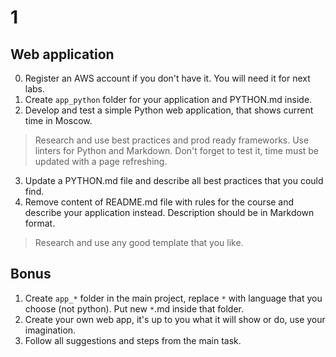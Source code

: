 # 1

## Web application

0. Register an AWS account if you don't have it. You will need it for next labs.
1. Create `app_python` folder for your application and PYTHON.md inside.
2. Develop and test a simple Python web application, that shows current time in Moscow.
> Research and use best practices and prod ready frameworks. Use linters for Python and Markdown. Don't forget to test it, time must be updated with a page refreshing.
3. Update a PYTHON.md file and describe all best practices that you could find. 
4. Remove content of README.md file with rules for the course and describe your application instead. Description should be in Markdown format.
> Research and use any good template that you like.
## Bonus

1. Create `app_*` folder in the main project, replace `*` with language that you choose (not python). Put new `*`.md inside that folder.
1. Create your own web app, it's up to you what it will show or do, use your imagination.
3. Follow all suggestions and steps from the main task. 
